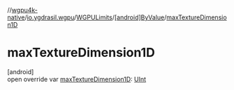 //[wgpu4k-native](../../../../index.md)/[io.ygdrasil.wgpu](../../index.md)/[WGPULimits](../index.md)/[[android]ByValue](index.md)/[maxTextureDimension1D](max-texture-dimension1-d.md)

# maxTextureDimension1D

[android]\
open override var [maxTextureDimension1D](max-texture-dimension1-d.md): [UInt](https://kotlinlang.org/api/core/kotlin-stdlib/kotlin/-u-int/index.html)